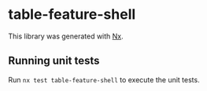 # table-feature-shell

This library was generated with [Nx](https://nx.dev).

## Running unit tests

Run `nx test table-feature-shell` to execute the unit tests.
